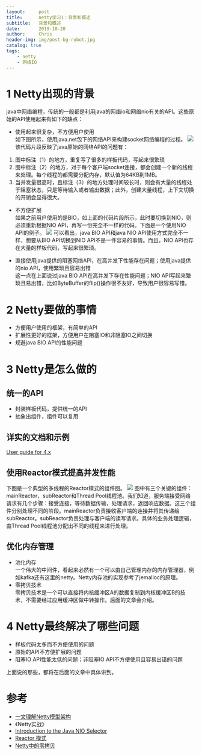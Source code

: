 ```yaml
---
layout:     post
title:      netty学习1：背景和概述
subtitle:   背景和概述
date:       2019-10-20
author:     Chris
header-img: img/post-bg-robot.jpg
catalog: true
tags:
    - netty
    - 网络IO
---
```




# 1 Netty出现的背景
java中网络编程，传统的一般都是利用java的网络io和网络nio有关的API。这些原始的API使用起来有如下的缺点：
* 使用起来很复杂，不方便用户使用   
如下图所示，使用java.net包下的网络API来构建socket网络编程的过程。
![](https://tva1.sinaimg.cn/large/006y8mN6gy1g8537prigij315j0u0q99.jpg)
该代码片段反映了java原始的网络API的问题有：
1. 图中标注（1）的地方，重复写了很多的样板代码，写起来很繁琐
2. 图中标注（2）的地方，对于每个客户端socket连接，都会创建一个新的线程来处理。每个线程的都需要分配内存，默认值为64KB到1MB。
3. 当并发量很高时，且标注（3）的地方处理时间较长时，则会有大量的线程处于阻塞状态，只是等待输入或者输出数据；此外，创建大量线程，上下文切换的开销会显得很大。

* 不方便扩展   
如果之前用户使用的是BIO，如上面的代码片段所示，此时要切换到NIO，则必须重新根据NIO API，再写一份完全不一样的代码。下面是一个使用NIO API的例子。
![](https://tva1.sinaimg.cn/large/006y8mN6gy1g853ugsqggj31110u0jwv.jpg)
可以看出，java BIO API和java NIO API使用方式完全不一样，想要从BIO API切换到NIO API不是一件容易的事情。而且，NIO API也存在大量的样板代码，写起来很繁琐。

* 直接使用java提供的阻塞网络API，在高并发下性能存在问题；使用java提供的nio API，使用繁琐且容易出错   
这一点在上面说过java BIO API在高并发下存在性能问题；NIO API写起来繁琐且易出错，比如ByteBuffer的flip()操作很不友好，导致用户很容易写错。

# 2 Netty要做的事情

* 方便用户使用的框架，有简单的API
* 扩展性更好的框架，方便用户在阻塞IO和非阻塞IO之间切换
* 规避java BIO API的性能问题

# 3 Netty是怎么做的

## 统一的API
* 封装样板代码，提供统一的API   
* 抽象出组件，组件可以复用

## 详实的文档和示例
[User guide for 4.x](https://netty.io/wiki/user-guide-for-4.x.html)

## 使用Reactor模式提高并发性能
下图是一个典型的多线程的Reactor模式的组件图。
![](https://tva1.sinaimg.cn/large/006y8mN6gy1g854aq42g4j31220q04ia.jpg)
图中有三个关键的组件：mainReactor，subReactor和Thread Pool线程池。我们知道，服务端接受网络请求有几个步骤：接受连接，等待数据传输，处理请求，返回响应数据。这三个组件分别处理不同的阶段。mainReactor负责接收客户端的连接并将其传递给subReactor。subReactor负责处理与客户端的读写请求。具体的业务处理逻辑，由Thread Pool线程池分配出不同的线程来进行处理。

## 优化内存管理
* 池化内存    
一个伟大的中间件，看起来必然有一个可以由自己管理内存的内存管理器，例如kafka还有这里的netty。Netty内存池的实现参考了jemalloc的原理。
* 零拷贝技术  
零拷贝技术是一个可以直接将内核缓冲区A的数据复制到内核缓冲区B的技术，不需要经过应用缓冲区做中转操作。后面的文章会介绍。

# 4 Netty最终解决了哪些问题
* 样板代码太多而不方便使用的问题   
* 原始的API不方便扩展的问题   
* 阻塞IO API性能太低的问题；非阻塞IO API不方便使用且容易出错的问题

上面说的那些，都将在后面的文章中具体讲到。


# 参考
* [一文理解Netty模型架构](https://juejin.im/post/5bea1d2e51882523d3163657)
* 《Netty实战》
* [Introduction to the Java NIO Selector](https://www.baeldung.com/java-nio-selector)
* [Reactor 模式](https://juejin.im/post/5bbd9b546fb9a05d2068651c)
* [Netty中的零拷贝](https://www.jianshu.com/p/a199ca28e80d)